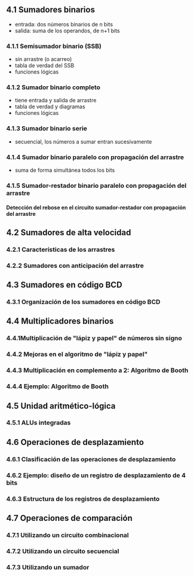 ## 4.1 Sumadores binarios
- entrada: dos números binarios de n bits
- salida: suma de los operandos, de n+1 bits
### 4.1.1 Semisumador binario (SSB)
- sin arrastre (o acarreo)
- tabla de verdad del SSB
- funciones lógicas

### 4.1.2 Sumador binario completo
- tiene entrada y salida de arrastre
- tabla de verdad y diagramas
- funciones lógicas
### 4.1.3 Sumador binario serie
- secuencial, los números a sumar entran sucesivamente
### 4.1.4 Sumador binario paralelo con propagación del arrastre
- suma de forma simultánea todos los bits
### 4.1.5 Sumador-restador binario paralelo con propagación del arrastre
#### Detección del rebose en el circuito sumador-restador con propagación del arrastre
## 4.2 Sumadores de alta velocidad
### 4.2.1 Características de los arrastres
### 4.2.2 Sumadores con anticipación del arrastre
## 4.3 Sumadores en código BCD
### 4.3.1 Organización de los sumadores en código BCD
## 4.4 Multiplicadores binarios
### 4.4.1Multiplicación de "lápiz y papel" de números sin signo
### 4.4.2 Mejoras en el algoritmo de "lápiz y papel"
### 4.4.3 Multiplicación en complemento a 2: Algoritmo de Booth
### 4.4.4 Ejemplo: Algoritmo de Booth

## 4.5 Unidad aritmético-lógica
### 4.5.1 ALUs integradas
## 4.6 Operaciones de desplazamiento
### 4.6.1 Clasificación de las operaciones de desplazamiento
### 4.6.2 Ejemplo: diseño de un registro de desplazamiento de 4 bits
### 4.6.3 Estructura de los registros de desplazamiento
## 4.7 Operaciones de comparación
### 4.7.1 Utilizando un circuito combinacional
### 4.7.2 Utilizando un circuito secuencial
### 4.7.3 Utilizando un sumador
